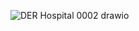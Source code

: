 ![DER Hospital 0002 drawio](https://github.com/EliasAndrad/MER-Hospotal/assets/84996872/2fa7a497-efdb-468c-9c77-93a183206d8b)
